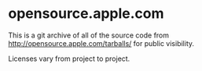 # opensource.apple.com

This is a git archive of all of the source code from http://opensource.apple.com/tarballs/ for public visibility. 

Licenses vary from project to project.
